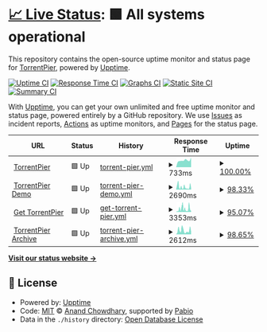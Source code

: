 # [📈 Live Status](https://demo.upptime.js.org): <!--live status--> **🟩 All systems operational**

This repository contains the open-source uptime monitor and status page for [TorrentPier](https://torrentpier.com/), powered by [Upptime](https://github.com/upptime/upptime).

[![Uptime CI](https://github.com/torrentpier/uptime-sites/workflows/Uptime%20CI/badge.svg)](https://github.com/torrentpier/uptime-sites/actions?query=workflow%3A%22Uptime+CI%22)
[![Response Time CI](https://github.com/torrentpier/uptime-sites/workflows/Response%20Time%20CI/badge.svg)](https://github.com/torrentpier/uptime-sites/actions?query=workflow%3A%22Response+Time+CI%22)
[![Graphs CI](https://github.com/torrentpier/uptime-sites/workflows/Graphs%20CI/badge.svg)](https://github.com/torrentpier/uptime-sites/actions?query=workflow%3A%22Graphs+CI%22)
[![Static Site CI](https://github.com/torrentpier/uptime-sites/workflows/Static%20Site%20CI/badge.svg)](https://github.com/torrentpier/uptime-sites/actions?query=workflow%3A%22Static+Site+CI%22)
[![Summary CI](https://github.com/torrentpier/uptime-sites/workflows/Summary%20CI/badge.svg)](https://github.com/torrentpier/uptime-sites/actions?query=workflow%3A%22Summary+CI%22)

With [Upptime](https://upptime.js.org), you can get your own unlimited and free uptime monitor and status page, powered entirely by a GitHub repository. We use [Issues](https://github.com/torrentpier/uptime-sites/issues) as incident reports, [Actions](https://github.com/torrentpier/uptime-sites/actions) as uptime monitors, and [Pages](https://demo.upptime.js.org) for the status page.

<!--start: status pages-->
<!-- This summary is generated by Upptime (https://github.com/upptime/upptime) -->
<!-- Do not edit this manually, your changes will be overwritten -->
<!-- prettier-ignore -->
| URL | Status | History | Response Time | Uptime |
| --- | ------ | ------- | ------------- | ------ |
| <img alt="" src="https://icons.duckduckgo.com/ip3/torrentpier.com.ico" height="13"> [TorrentPier](https://torrentpier.com) | 🟩 Up | [torrent-pier.yml](https://github.com/torrentpier/uptime-sites/commits/HEAD/history/torrent-pier.yml) | <details><summary><img alt="Response time graph" src="./graphs/torrent-pier/response-time-week.png" height="20"> 733ms</summary><br><a href="https://torrentpier.github.io/uptime-sites/history/torrent-pier"><img alt="Response time 674" src="https://img.shields.io/endpoint?url=https%3A%2F%2Fraw.githubusercontent.com%2Ftorrentpier%2Fuptime-sites%2FHEAD%2Fapi%2Ftorrent-pier%2Fresponse-time.json"></a><br><a href="https://torrentpier.github.io/uptime-sites/history/torrent-pier"><img alt="24-hour response time 872" src="https://img.shields.io/endpoint?url=https%3A%2F%2Fraw.githubusercontent.com%2Ftorrentpier%2Fuptime-sites%2FHEAD%2Fapi%2Ftorrent-pier%2Fresponse-time-day.json"></a><br><a href="https://torrentpier.github.io/uptime-sites/history/torrent-pier"><img alt="7-day response time 733" src="https://img.shields.io/endpoint?url=https%3A%2F%2Fraw.githubusercontent.com%2Ftorrentpier%2Fuptime-sites%2FHEAD%2Fapi%2Ftorrent-pier%2Fresponse-time-week.json"></a><br><a href="https://torrentpier.github.io/uptime-sites/history/torrent-pier"><img alt="30-day response time 684" src="https://img.shields.io/endpoint?url=https%3A%2F%2Fraw.githubusercontent.com%2Ftorrentpier%2Fuptime-sites%2FHEAD%2Fapi%2Ftorrent-pier%2Fresponse-time-month.json"></a><br><a href="https://torrentpier.github.io/uptime-sites/history/torrent-pier"><img alt="1-year response time 674" src="https://img.shields.io/endpoint?url=https%3A%2F%2Fraw.githubusercontent.com%2Ftorrentpier%2Fuptime-sites%2FHEAD%2Fapi%2Ftorrent-pier%2Fresponse-time-year.json"></a></details> | <details><summary><a href="https://torrentpier.github.io/uptime-sites/history/torrent-pier">100.00%</a></summary><a href="https://torrentpier.github.io/uptime-sites/history/torrent-pier"><img alt="All-time uptime 92.07%" src="https://img.shields.io/endpoint?url=https%3A%2F%2Fraw.githubusercontent.com%2Ftorrentpier%2Fuptime-sites%2FHEAD%2Fapi%2Ftorrent-pier%2Fuptime.json"></a><br><a href="https://torrentpier.github.io/uptime-sites/history/torrent-pier"><img alt="24-hour uptime 100.00%" src="https://img.shields.io/endpoint?url=https%3A%2F%2Fraw.githubusercontent.com%2Ftorrentpier%2Fuptime-sites%2FHEAD%2Fapi%2Ftorrent-pier%2Fuptime-day.json"></a><br><a href="https://torrentpier.github.io/uptime-sites/history/torrent-pier"><img alt="7-day uptime 100.00%" src="https://img.shields.io/endpoint?url=https%3A%2F%2Fraw.githubusercontent.com%2Ftorrentpier%2Fuptime-sites%2FHEAD%2Fapi%2Ftorrent-pier%2Fuptime-week.json"></a><br><a href="https://torrentpier.github.io/uptime-sites/history/torrent-pier"><img alt="30-day uptime 90.89%" src="https://img.shields.io/endpoint?url=https%3A%2F%2Fraw.githubusercontent.com%2Ftorrentpier%2Fuptime-sites%2FHEAD%2Fapi%2Ftorrent-pier%2Fuptime-month.json"></a><br><a href="https://torrentpier.github.io/uptime-sites/history/torrent-pier"><img alt="1-year uptime 92.07%" src="https://img.shields.io/endpoint?url=https%3A%2F%2Fraw.githubusercontent.com%2Ftorrentpier%2Fuptime-sites%2FHEAD%2Fapi%2Ftorrent-pier%2Fuptime-year.json"></a></details>
| <img alt="" src="https://icons.duckduckgo.com/ip3/torrentpier.duckdns.org.ico" height="13"> [TorrentPier Demo](https://torrentpier.duckdns.org/) | 🟩 Up | [torrent-pier-demo.yml](https://github.com/torrentpier/uptime-sites/commits/HEAD/history/torrent-pier-demo.yml) | <details><summary><img alt="Response time graph" src="./graphs/torrent-pier-demo/response-time-week.png" height="20"> 2690ms</summary><br><a href="https://torrentpier.github.io/uptime-sites/history/torrent-pier-demo"><img alt="Response time 3971" src="https://img.shields.io/endpoint?url=https%3A%2F%2Fraw.githubusercontent.com%2Ftorrentpier%2Fuptime-sites%2FHEAD%2Fapi%2Ftorrent-pier-demo%2Fresponse-time.json"></a><br><a href="https://torrentpier.github.io/uptime-sites/history/torrent-pier-demo"><img alt="24-hour response time 1078" src="https://img.shields.io/endpoint?url=https%3A%2F%2Fraw.githubusercontent.com%2Ftorrentpier%2Fuptime-sites%2FHEAD%2Fapi%2Ftorrent-pier-demo%2Fresponse-time-day.json"></a><br><a href="https://torrentpier.github.io/uptime-sites/history/torrent-pier-demo"><img alt="7-day response time 2690" src="https://img.shields.io/endpoint?url=https%3A%2F%2Fraw.githubusercontent.com%2Ftorrentpier%2Fuptime-sites%2FHEAD%2Fapi%2Ftorrent-pier-demo%2Fresponse-time-week.json"></a><br><a href="https://torrentpier.github.io/uptime-sites/history/torrent-pier-demo"><img alt="30-day response time 3870" src="https://img.shields.io/endpoint?url=https%3A%2F%2Fraw.githubusercontent.com%2Ftorrentpier%2Fuptime-sites%2FHEAD%2Fapi%2Ftorrent-pier-demo%2Fresponse-time-month.json"></a><br><a href="https://torrentpier.github.io/uptime-sites/history/torrent-pier-demo"><img alt="1-year response time 3971" src="https://img.shields.io/endpoint?url=https%3A%2F%2Fraw.githubusercontent.com%2Ftorrentpier%2Fuptime-sites%2FHEAD%2Fapi%2Ftorrent-pier-demo%2Fresponse-time-year.json"></a></details> | <details><summary><a href="https://torrentpier.github.io/uptime-sites/history/torrent-pier-demo">98.33%</a></summary><a href="https://torrentpier.github.io/uptime-sites/history/torrent-pier-demo"><img alt="All-time uptime 85.92%" src="https://img.shields.io/endpoint?url=https%3A%2F%2Fraw.githubusercontent.com%2Ftorrentpier%2Fuptime-sites%2FHEAD%2Fapi%2Ftorrent-pier-demo%2Fuptime.json"></a><br><a href="https://torrentpier.github.io/uptime-sites/history/torrent-pier-demo"><img alt="24-hour uptime 100.00%" src="https://img.shields.io/endpoint?url=https%3A%2F%2Fraw.githubusercontent.com%2Ftorrentpier%2Fuptime-sites%2FHEAD%2Fapi%2Ftorrent-pier-demo%2Fuptime-day.json"></a><br><a href="https://torrentpier.github.io/uptime-sites/history/torrent-pier-demo"><img alt="7-day uptime 98.33%" src="https://img.shields.io/endpoint?url=https%3A%2F%2Fraw.githubusercontent.com%2Ftorrentpier%2Fuptime-sites%2FHEAD%2Fapi%2Ftorrent-pier-demo%2Fuptime-week.json"></a><br><a href="https://torrentpier.github.io/uptime-sites/history/torrent-pier-demo"><img alt="30-day uptime 80.60%" src="https://img.shields.io/endpoint?url=https%3A%2F%2Fraw.githubusercontent.com%2Ftorrentpier%2Fuptime-sites%2FHEAD%2Fapi%2Ftorrent-pier-demo%2Fuptime-month.json"></a><br><a href="https://torrentpier.github.io/uptime-sites/history/torrent-pier-demo"><img alt="1-year uptime 85.92%" src="https://img.shields.io/endpoint?url=https%3A%2F%2Fraw.githubusercontent.com%2Ftorrentpier%2Fuptime-sites%2FHEAD%2Fapi%2Ftorrent-pier-demo%2Fuptime-year.json"></a></details>
| <img alt="" src="https://icons.duckduckgo.com/ip3/get-torrentpier.duckdns.org.ico" height="13"> [Get TorrentPier](https://get-torrentpier.duckdns.org) | 🟩 Up | [get-torrent-pier.yml](https://github.com/torrentpier/uptime-sites/commits/HEAD/history/get-torrent-pier.yml) | <details><summary><img alt="Response time graph" src="./graphs/get-torrent-pier/response-time-week.png" height="20"> 3353ms</summary><br><a href="https://torrentpier.github.io/uptime-sites/history/get-torrent-pier"><img alt="Response time 3866" src="https://img.shields.io/endpoint?url=https%3A%2F%2Fraw.githubusercontent.com%2Ftorrentpier%2Fuptime-sites%2FHEAD%2Fapi%2Fget-torrent-pier%2Fresponse-time.json"></a><br><a href="https://torrentpier.github.io/uptime-sites/history/get-torrent-pier"><img alt="24-hour response time 3245" src="https://img.shields.io/endpoint?url=https%3A%2F%2Fraw.githubusercontent.com%2Ftorrentpier%2Fuptime-sites%2FHEAD%2Fapi%2Fget-torrent-pier%2Fresponse-time-day.json"></a><br><a href="https://torrentpier.github.io/uptime-sites/history/get-torrent-pier"><img alt="7-day response time 3353" src="https://img.shields.io/endpoint?url=https%3A%2F%2Fraw.githubusercontent.com%2Ftorrentpier%2Fuptime-sites%2FHEAD%2Fapi%2Fget-torrent-pier%2Fresponse-time-week.json"></a><br><a href="https://torrentpier.github.io/uptime-sites/history/get-torrent-pier"><img alt="30-day response time 3499" src="https://img.shields.io/endpoint?url=https%3A%2F%2Fraw.githubusercontent.com%2Ftorrentpier%2Fuptime-sites%2FHEAD%2Fapi%2Fget-torrent-pier%2Fresponse-time-month.json"></a><br><a href="https://torrentpier.github.io/uptime-sites/history/get-torrent-pier"><img alt="1-year response time 3866" src="https://img.shields.io/endpoint?url=https%3A%2F%2Fraw.githubusercontent.com%2Ftorrentpier%2Fuptime-sites%2FHEAD%2Fapi%2Fget-torrent-pier%2Fresponse-time-year.json"></a></details> | <details><summary><a href="https://torrentpier.github.io/uptime-sites/history/get-torrent-pier">95.07%</a></summary><a href="https://torrentpier.github.io/uptime-sites/history/get-torrent-pier"><img alt="All-time uptime 88.17%" src="https://img.shields.io/endpoint?url=https%3A%2F%2Fraw.githubusercontent.com%2Ftorrentpier%2Fuptime-sites%2FHEAD%2Fapi%2Fget-torrent-pier%2Fuptime.json"></a><br><a href="https://torrentpier.github.io/uptime-sites/history/get-torrent-pier"><img alt="24-hour uptime 99.34%" src="https://img.shields.io/endpoint?url=https%3A%2F%2Fraw.githubusercontent.com%2Ftorrentpier%2Fuptime-sites%2FHEAD%2Fapi%2Fget-torrent-pier%2Fuptime-day.json"></a><br><a href="https://torrentpier.github.io/uptime-sites/history/get-torrent-pier"><img alt="7-day uptime 95.07%" src="https://img.shields.io/endpoint?url=https%3A%2F%2Fraw.githubusercontent.com%2Ftorrentpier%2Fuptime-sites%2FHEAD%2Fapi%2Fget-torrent-pier%2Fuptime-week.json"></a><br><a href="https://torrentpier.github.io/uptime-sites/history/get-torrent-pier"><img alt="30-day uptime 85.93%" src="https://img.shields.io/endpoint?url=https%3A%2F%2Fraw.githubusercontent.com%2Ftorrentpier%2Fuptime-sites%2FHEAD%2Fapi%2Fget-torrent-pier%2Fuptime-month.json"></a><br><a href="https://torrentpier.github.io/uptime-sites/history/get-torrent-pier"><img alt="1-year uptime 88.17%" src="https://img.shields.io/endpoint?url=https%3A%2F%2Fraw.githubusercontent.com%2Ftorrentpier%2Fuptime-sites%2FHEAD%2Fapi%2Fget-torrent-pier%2Fuptime-year.json"></a></details>
| <img alt="" src="https://icons.duckduckgo.com/ip3/archive-torrentpier.duckdns.org.ico" height="13"> [TorrentPier Archive](https://archive-torrentpier.duckdns.org) | 🟩 Up | [torrent-pier-archive.yml](https://github.com/torrentpier/uptime-sites/commits/HEAD/history/torrent-pier-archive.yml) | <details><summary><img alt="Response time graph" src="./graphs/torrent-pier-archive/response-time-week.png" height="20"> 2612ms</summary><br><a href="https://torrentpier.github.io/uptime-sites/history/torrent-pier-archive"><img alt="Response time 4167" src="https://img.shields.io/endpoint?url=https%3A%2F%2Fraw.githubusercontent.com%2Ftorrentpier%2Fuptime-sites%2FHEAD%2Fapi%2Ftorrent-pier-archive%2Fresponse-time.json"></a><br><a href="https://torrentpier.github.io/uptime-sites/history/torrent-pier-archive"><img alt="24-hour response time 1565" src="https://img.shields.io/endpoint?url=https%3A%2F%2Fraw.githubusercontent.com%2Ftorrentpier%2Fuptime-sites%2FHEAD%2Fapi%2Ftorrent-pier-archive%2Fresponse-time-day.json"></a><br><a href="https://torrentpier.github.io/uptime-sites/history/torrent-pier-archive"><img alt="7-day response time 2612" src="https://img.shields.io/endpoint?url=https%3A%2F%2Fraw.githubusercontent.com%2Ftorrentpier%2Fuptime-sites%2FHEAD%2Fapi%2Ftorrent-pier-archive%2Fresponse-time-week.json"></a><br><a href="https://torrentpier.github.io/uptime-sites/history/torrent-pier-archive"><img alt="30-day response time 3940" src="https://img.shields.io/endpoint?url=https%3A%2F%2Fraw.githubusercontent.com%2Ftorrentpier%2Fuptime-sites%2FHEAD%2Fapi%2Ftorrent-pier-archive%2Fresponse-time-month.json"></a><br><a href="https://torrentpier.github.io/uptime-sites/history/torrent-pier-archive"><img alt="1-year response time 4167" src="https://img.shields.io/endpoint?url=https%3A%2F%2Fraw.githubusercontent.com%2Ftorrentpier%2Fuptime-sites%2FHEAD%2Fapi%2Ftorrent-pier-archive%2Fresponse-time-year.json"></a></details> | <details><summary><a href="https://torrentpier.github.io/uptime-sites/history/torrent-pier-archive">98.65%</a></summary><a href="https://torrentpier.github.io/uptime-sites/history/torrent-pier-archive"><img alt="All-time uptime 93.62%" src="https://img.shields.io/endpoint?url=https%3A%2F%2Fraw.githubusercontent.com%2Ftorrentpier%2Fuptime-sites%2FHEAD%2Fapi%2Ftorrent-pier-archive%2Fuptime.json"></a><br><a href="https://torrentpier.github.io/uptime-sites/history/torrent-pier-archive"><img alt="24-hour uptime 100.00%" src="https://img.shields.io/endpoint?url=https%3A%2F%2Fraw.githubusercontent.com%2Ftorrentpier%2Fuptime-sites%2FHEAD%2Fapi%2Ftorrent-pier-archive%2Fuptime-day.json"></a><br><a href="https://torrentpier.github.io/uptime-sites/history/torrent-pier-archive"><img alt="7-day uptime 98.65%" src="https://img.shields.io/endpoint?url=https%3A%2F%2Fraw.githubusercontent.com%2Ftorrentpier%2Fuptime-sites%2FHEAD%2Fapi%2Ftorrent-pier-archive%2Fuptime-week.json"></a><br><a href="https://torrentpier.github.io/uptime-sites/history/torrent-pier-archive"><img alt="30-day uptime 97.19%" src="https://img.shields.io/endpoint?url=https%3A%2F%2Fraw.githubusercontent.com%2Ftorrentpier%2Fuptime-sites%2FHEAD%2Fapi%2Ftorrent-pier-archive%2Fuptime-month.json"></a><br><a href="https://torrentpier.github.io/uptime-sites/history/torrent-pier-archive"><img alt="1-year uptime 93.62%" src="https://img.shields.io/endpoint?url=https%3A%2F%2Fraw.githubusercontent.com%2Ftorrentpier%2Fuptime-sites%2FHEAD%2Fapi%2Ftorrent-pier-archive%2Fuptime-year.json"></a></details>

<!--end: status pages-->

[**Visit our status website →**](https://torrentpier.github.io/uptime-sites)

## 📄 License

- Powered by: [Upptime](https://github.com/upptime/upptime)
- Code: [MIT](./LICENSE) © [Anand Chowdhary](https://anandchowdhary.com), supported by [Pabio](https://pabio.com)
- Data in the `./history` directory: [Open Database License](https://opendatacommons.org/licenses/odbl/1-0/)
